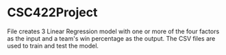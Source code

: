 # CSC422Project
File creates 3 Linear Regression model with one or more of the four factors as the input and a team's win percentage as the output. The CSV files are used to train and test the model.

